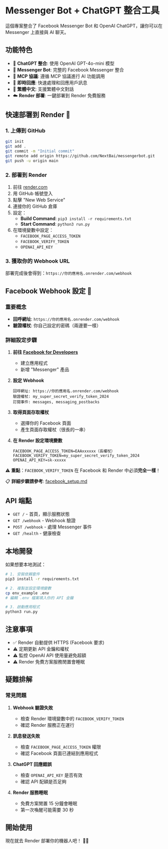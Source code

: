 # Messenger Bot + ChatGPT 整合工具

這個專案整合了 Facebook Messenger Bot 和 OpenAI ChatGPT，讓你可以在 Messenger 上直接與 AI 聊天。

## 功能特色

- 🤖 **ChatGPT 整合**: 使用 OpenAI GPT-4o-mini 模型
- 📱 **Messenger Bot**: 完整的 Facebook Messenger 整合
- 🔄 **MCP 協議**: 遵循 MCP 協議進行 AI 功能調用
- 🚀 **即時回應**: 快速處理和回應用戶訊息
- 📝 **繁體中文**: 支援繁體中文對話
- ☁️ **Render 部署**: 一鍵部署到 Render 免費服務

## 快速部署到 Render 🚀

### 1. 上傳到 GitHub

```bash
git init
git add .
git commit -m "Initial commit"
git remote add origin https://github.com/NextBai/messengerbot.git
git push -u origin main
```

### 2. 部署到 Render

1. 前往 [render.com](https://render.com)
2. 用 GitHub 帳號登入
3. 點擊 "New Web Service"
4. 連接你的 GitHub 倉庫
5. 設定：
   - **Build Command**: `pip3 install -r requirements.txt`
   - **Start Command**: `python3 run.py`
6. 在環境變數中設定：
   - `FACEBOOK_PAGE_ACCESS_TOKEN`
   - `FACEBOOK_VERIFY_TOKEN`
   - `OPENAI_API_KEY`

### 3. 獲取你的 Webhook URL

部署完成後會得到：`https://你的應用名.onrender.com/webhook`

## Facebook Webhook 設定 🔧

### 重要概念
- **回呼網址**: `https://你的應用名.onrender.com/webhook`
- **驗證權杖**: 你自己設定的密碼（兩邊要一樣）

### 詳細設定步驟

1. **前往 [Facebook for Developers](https://developers.facebook.com/)**
   - 建立應用程式
   - 新增 "Messenger" 產品

2. **設定 Webhook**
   ```
   回呼網址: https://你的應用名.onrender.com/webhook
   驗證權杖: my_super_secret_verify_token_2024
   訂閱事件: messages, messaging_postbacks
   ```

3. **取得頁面存取權杖**
   - 選擇你的 Facebook 頁面
   - 產生頁面存取權杖（很長的一串）

4. **在 Render 設定環境變數**
   ```
   FACEBOOK_PAGE_ACCESS_TOKEN=EAAxxxxxx（長權杖）
   FACEBOOK_VERIFY_TOKEN=my_super_secret_verify_token_2024
   OPENAI_API_KEY=sk-xxxxx
   ```

⚠️ **重點**：`FACEBOOK_VERIFY_TOKEN` 在 Facebook 和 Render 中必須**完全一樣**！

📋 **詳細步驟請參考**: [facebook_setup.md](facebook_setup.md)

## API 端點

- `GET /` - 首頁，顯示服務狀態
- `GET /webhook` - Webhook 驗證
- `POST /webhook` - 處理 Messenger 事件
- `GET /health` - 健康檢查

## 本地開發

如果想要本地測試：

```bash
# 1. 安裝依賴套件
pip3 install -r requirements.txt

# 2. 複製並設定環境變數
cp env_example .env
# 編輯 .env 檔案填入你的 API 金鑰

# 3. 啟動應用程式
python3 run.py
```

## 注意事項

- ✅ Render 自動提供 HTTPS (Facebook 要求)
- ⚠️ 定期更新 API 金鑰和權杖
- ⚠️ 監控 OpenAI API 使用量避免超額
- ⚠️ Render 免費方案服務閒置會睡眠

## 疑難排解

### 常見問題

1. **Webhook 驗證失敗**
   - 檢查 Render 環境變數中的 `FACEBOOK_VERIFY_TOKEN`
   - 確認 Render 服務正在運行

2. **訊息發送失敗**
   - 檢查 `FACEBOOK_PAGE_ACCESS_TOKEN` 權限
   - 確認 Facebook 頁面已連結到應用程式

3. **ChatGPT 回應錯誤**
   - 檢查 `OPENAI_API_KEY` 是否有效
   - 確認 API 配額是否足夠

4. **Render 服務睡眠**
   - 免費方案閒置 15 分鐘會睡眠
   - 第一次喚醒可能需要 30 秒

## 開始使用

現在就去 Render 部署你的機器人吧！ 🤖✨ 